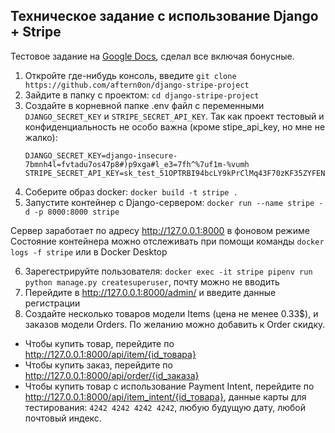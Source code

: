<h2>Техническое задание с использование Django + Stripe</h2>

Тестовое задание на [Google Docs](https://docs.google.com/document/d/1J_Zz65Pv4U2nVQ0XYk-JjeBwR3K6KBHMIqv2DBHMYDQ/edit?usp=sharing), сделал все включая бонусные.
1. Откройте где-нибудь консоль, введите `git clone https://github.com/aftern0on/django-stripe-project`
2. Зайдите в папку с проектом: `cd django-stripe-project`
3. Создайте в корневной папке .env файл с переменными `DJANGO_SECRET_KEY` и `STRIPE_SECRET_API_KEY`.
   Так как проект тестовый и конфиденциальность не особо важна (кроме stipe_api_key, но мне не жалко):
   ```env
   DJANGO_SECRET_KEY=django-insecure-7bmnh4l=fvtadu7os47p8#)p9xga#l_e3=7fh^%7uf1m-%vumh
   STRIPE_SECRET_API_KEY=sk_test_51OPTRBI94bcLY9kPrClMq43F70zKF35ZYFENl0wtvJG8T7TVMWBsShrbvUROag95p6AX6D0glb5qcXZ2YODVL3iW00ASkgg6Ad
   ```
5. Соберите образ docker: `docker build -t stripe .`
6. Запустите контейнер с Django-сервером: `docker run --name stripe -d -p 8000:8000 stripe`

Сервер заработает по адресу http://127.0.0.1:8000 в фоновом режиме
Состояние контейнера можно отслеживать при помощи команды `docker logs -f stripe` или в Docker Desktop

6. Зарегестрируйте пользователя: `docker exec -it stripe pipenv run python manage.py createsuperuser`, почту можно не вводить
7. Перейдите в http://127.0.0.1:8000/admin/ и введите данные регистрации
8. Создайте несколько товаров модели Items (цена не менее 0.33$), и заказов модели Orders. По желанию можно добавить к Order скидку.


* Чтобы купить товар, перейдите по http://127.0.0.1:8000/api/item/{id_товара}
* Чтобы купить заказ, перейдите по http://127.0.0.1:8000/api/order/{id_заказа}
* Чтобы купить товар с использование Payment Intent, перейдите по http://127.0.0.1:8000/api/item_intent/{id_товара}, данные карты для тестирования: `4242 4242 4242 4242`, любую будущую дату, любой почтовый индекс.

